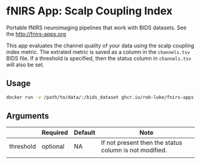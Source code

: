 # fNIRS App: Scalp Coupling Index

Portable fNIRS neuroimaging pipelines that work with BIDS datasets. See the http://fnirs-apps.org

This app evaluates the channel quality of your data using the scalp coupling index metric.
The extrated metric is saved as a column in the `channels.tsv` BIDS file.
If a threshold is specified, then the status column in `channels.tsv` will also be set.

## Usage

```bash
docker run -v /path/to/data/:/bids_dataset ghcr.io/rob-luke/fnirs-apps-scalp-coupling-index/app
```


## Arguments

|           | Required | Default | Note                                                   |
|-----------|----------|---------|--------------------------------------------------------|
| threshold | optional | NA      | If not present then the status column is not modified. |
|           |          |         |                                                        |
